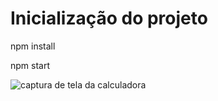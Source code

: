 # Inicialização do projeto
<p>npm install</p>
<p>npm start</p>

<img src="https://media.discordapp.net/attachments/1021760309167394966/1110260704642072586/Screenshot_2023-05-22_at_14-39-21_React_App.png?width=254&height=426" alt="captura de tela da calculadora"/>
